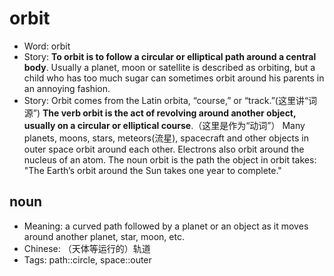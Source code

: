 # orbit

- Word: orbit
- Story: **To orbit is to follow a circular or elliptical path around a central body**. Usually a planet, moon or satellite is described as orbiting, but a child who has too much sugar can sometimes orbit around his parents in an annoying fashion.
- Story: Orbit comes from the Latin orbita, “course,” or “track.”(这里讲“词源”) **The verb orbit is the act of revolving around another object, usually on a circular or elliptical course**.（这里是作为“动词”） Many planets, moons, stars, meteors(流星), spacecraft and other objects in outer space orbit around each other. Electrons also orbit around the nucleus of an atom. The noun orbit is the path the object in orbit takes: "The Earth’s orbit around the Sun takes one year to complete."

## noun

- Meaning: a curved path followed by a planet or an object as it moves around another planet, star, moon, etc.
- Chinese: （天体等运行的）轨道
- Tags: path::circle, space::outer

